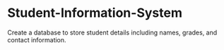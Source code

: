 # Student-Information-System
Create a database to store student details including names, grades, and contact information.
